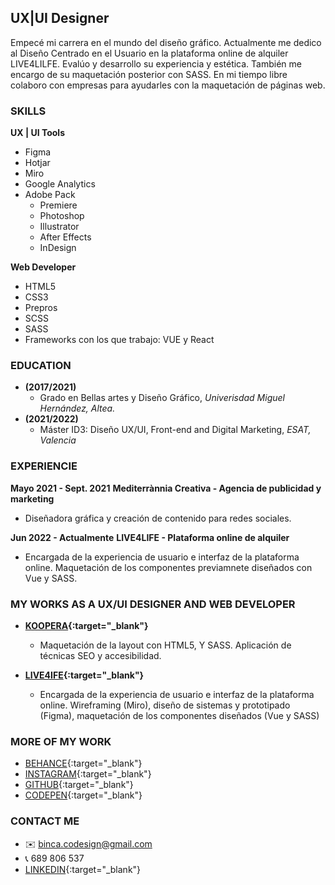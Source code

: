 ## UX|UI Designer 

Empecé mi carrera en el mundo del diseño gráfico. 
Actualmente me dedico al Diseño Centrado en el Usuario en la plataforma online de alquiler LIVE4LILFE. Evalúo y desarrollo su experiencia y estética.
También me encargo de su maquetación posterior con SASS. 
En mi tiempo libre colaboro con empresas para ayudarles con la maquetación de páginas web. 

### SKILLS

**UX | UI Tools**
- Figma
- Hotjar 
- Miro
- Google Analytics
- Adobe Pack
  - Premiere
  - Photoshop
  - Illustrator
  - After Effects
  - InDesign

**Web Developer**
- HTML5
- CSS3
- Prepros
- SCSS
- SASS
- Frameworks con los que trabajo: VUE y React

### EDUCATION
- **(2017/2021)**
  - Grado en Bellas artes y Diseño Gráfico, *Univerisdad Miguel Hernández, Altea.*
- **(2021/2022)**
  - Máster ID3: Diseño UX/UI, Front-end and Digital Marketing, *ESAT, Valencia*

### EXPERIENCIE
**Mayo 2021 - Sept. 2021**
**Mediterrànnia Creativa - Agencia de publicidad y marketing**
- Diseñadora gráfica y creación de contenido para redes sociales. 

**Jun 2022 - Actualmente**
**LIVE4LIFE - Plataforma online de alquiler**
- Encargada de la experiencia de usuario e interfaz de la plataforma online. Maquetación de los componentes previamnete diseñados con Vue y SASS. 
  
### MY WORKS AS A UX/UI DESIGNER AND WEB DEVELOPER
- **[KOOPERA](https://redefinetudresscode.koopera.org){:target="_blank"}**
  - Maquetación de la layout con HTML5, Y SASS. Aplicación de técnicas SEO y accesibilidad. 
  
- **[LIVE4IFE](https://live4life.site/es){:target="_blank"}**
  - Encargada de la experiencia de usuario e interfaz de la plataforma online. Wireframing (Miro), diseño de sistemas y prototipado (Figma), maquetación de los componentes diseñados (Vue y SASS)

### MORE OF MY WORK
- [BEHANCE](https://www.behance.net/bincashinaasi){:target="_blank"}
- [INSTAGRAM](https://www.instagram.com/binca_codesign/){:target="_blank"}
- [GITHUB](https://github.com/Binca-SA){:target="_blank"}
- [CODEPEN](https://codepen.io/binca-sa){:target="_blank"}

### CONTACT ME
- ✉️ binca.codesign@gmail.com
- 📞 689 806 537
- [LINKEDIN](https://www.linkedin.com/in/binca-shinaasi-0b9792206/){:target="_blank"}

